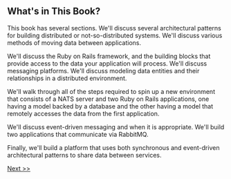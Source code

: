 ## What's in This Book?

This book has several sections. We'll discuss several architectural patterns for building distributed or not-so-distributed systems. We'll discuss various methods of moving data between applications. 

We'll discuss the Ruby on Rails framework, and the building blocks that provide access to the data your application will process. We'll discuss messaging platforms. We'll discuss modeling data entities and their relationships in a distributed environment.

We'll walk through all of the steps required to spin up a new environment that consists of a NATS server and two Ruby on Rails applications, one having a model backed by a database and the other having a model that remotely accesses the data from the first application.

We'll discuss event-driven messaging and when it is appropriate. We'll build two applications that communicate via RabbitMQ.

Finally, we'll build a platform that uses both synchronous and event-driven architectural patterns to share data between services.

[Next >>](004-what-you-need.md)
